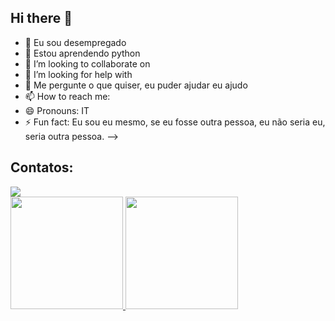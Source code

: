 ## Hi there 👋

- 🔭 Eu sou desempregado
- 🌱 Estou aprendendo python 
- 👯 I’m looking to collaborate on 
- 🤔 I’m looking for help with 
- 💬 Me pergunte o que quiser, eu puder ajudar eu ajudo 
- 📫 How to reach me: 
- 😄 Pronouns: IT
- ⚡ Fun fact: Eu sou eu mesmo, se eu fosse outra pessoa, eu não seria eu, seria outra pessoa.
-->
## Contatos:

<div>
<a href="https://instagram.com/flepps_murilo" target="_blank"><img loading="lazy" src="https://img.shields.io/badge/-Instagram-%23E4405F?style=for-the-badge&logo=instagram&logoColor=white" target="_blank"></a>  
</div>

<div>
<a href="https://github.com/seu-usuário-aqui">
<img loading="lazy" height="180em" src="https://github-readme-stats.vercel.app/api/top-langs/?username=FleppSs&layout=compact&langs_count=7&theme=dracula"/>
<img loading="lazy" height="180em" src="https://github-readme-stats.vercel.app/api?username=FleppSs&show_icons=true&theme=dracula&include_all_commits=true&count_private=true"/>
</div>



